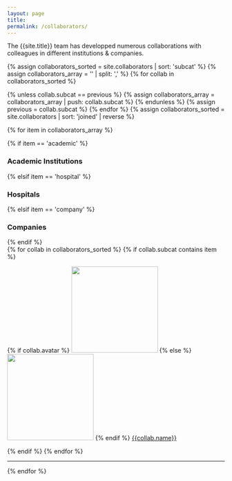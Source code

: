 ```yaml
---
layout: page
title:
permalink: /collaborators/
---
```


The {{site.title}} team has developped numerous collaborations with colleagues
in different institutions & companies.


{% assign collaborators_sorted = site.collaborators | sort: 'subcat' %}
{% assign collaborators_array = '' | split: ',' %}
{% for collab in collaborators_sorted %}
  <!-- If not equal to previous then it must be unique as sorted -->
  {% unless collab.subcat == previous %}
    {% assign collaborators_array = collaborators_array | push: collab.subcat %}
  {% endunless %}
  {% assign previous = collab.subcat %}
{% endfor %}
{% assign collaborators_sorted = site.collaborators | sort: 'joined' | reverse %}

{% for item in collaborators_array %}

<div class="pos_header">
{% if item == 'academic' %}
    <h3>Academic Institutions</h3>
{% elsif item == 'hospital' %}
    <h3>Hospitals</h3>
{% elsif item == 'company' %}
    <h3>Companies</h3>
{% endif %}
</div>

<div class="content list people">
  {% for collab in collaborators_sorted %}
    {% if collab.subcat contains item %}
    <div class="list-item-people">
      <p class="list-post-title">
        {% if collab.avatar %}
            <a href="{{collab.ext_url}}"><img width="200" src="{{site.url}}/{{site.baseurl}}/images/collaborators/{{collab.avatar}}"></a>
        {% else %}
            <a href="{{collab.ext_url}}"><img width="200" src="http://evansheline.com/wp-content/uploads/2011/02/facebook-Storm-Trooper.jpg"></a>
        {% endif %}
        <a class="name" href="{{collab.ext_url}}">{{collab.name}}</a>
      </p>
    </div>
    {% endif %}
  {% endfor %}
</div>
<hr>

{% endfor %}
